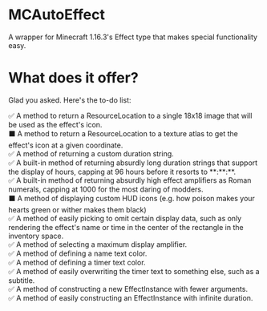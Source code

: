 # MCAutoEffect
A wrapper for Minecraft 1.16.3's Effect type that makes special functionality easy.

# What does it offer?
Glad you asked. Here's the to-do list:

✅ A method to return a ResourceLocation to a single 18x18 image that will be used as the effect's icon.<br/>
⬛ A method to return a ResourceLocation to a texture atlas to get the effect's icon at a given coordinate.<br/>
✅ A method of returning a custom duration string.<br/>
✅ A built-in method of returning absurdly long duration strings that support the display of hours, capping at 96 hours before it resorts to \*\*:\*\*:\*\*.<br/>
✅ A built-in method of returning absurdly high effect amplifiers as Roman numerals, capping at 1000 for the most daring of modders.<br/>
⬛ A method of displaying custom HUD icons (e.g. how poison makes your hearts green or wither makes them black)<br/>
✅ A method of easily picking to omit certain display data, such as only rendering the effect's name or time in the center of the rectangle in the inventory space.<br/>
✅ A method of selecting a maximum display amplifier.<br/>
✅ A method of defining a name text color.<br/>
✅ A method of defining a timer text color.<br/>
✅ A method of easily overwriting the timer text to something else, such as a subtitle.<br/>
✅ A method of constructing a new EffectInstance with fewer arguments.<br/>
✅ A method of easily constructing an EffectInstance with infinite duration.<br/>
